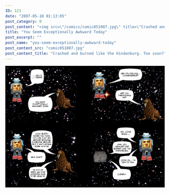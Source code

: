 ```yaml
---
ID: 121
date: "2007-05-10 01:13:05"
post_category: 0
post_content: "<img src=\"/comics/comic051007.jpg\" title=\"Crashed and burned like the Hindenburg. Too soon?\" />"
title: "You Seem Exceptionally Awkward Today"
post_excerpt: ""
post_name: "you-seem-exceptionally-awkward-today"
post_content_src: "comic051007.jpg"
post_content_title: "Crashed and burned like the Hindenburg. Too soon?"
---
```



[![Crashed and burned like the Hindenburg. Too soon?](/comics-hi-res/comic051007.jpg)](/comics-hi-res/comic051007.jpg)
